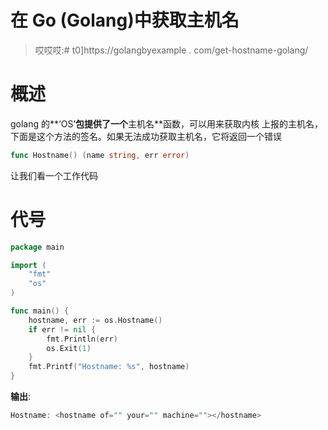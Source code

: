 # 在 Go (Golang)中获取主机名

> 哎哎哎:# t0]https://golangbyexample . com/get-hostname-golang/

# **概述**

golang 的**‘OS’**包提供了一个**主机名**函数，可以用来获取内核
上报的主机名，下面是这个方法的签名。如果无法成功获取主机名，它将返回一个错误

```go
func Hostname() (name string, err error)
```

让我们看一个工作代码

# **代号**

```go
package main

import (
	"fmt"
	"os"
)

func main() {
	hostname, err := os.Hostname()
	if err != nil {
		fmt.Println(err)
		os.Exit(1)
	}
	fmt.Printf("Hostname: %s", hostname)
}
```

**输出**:

```go
Hostname: <hostname of="" your="" machine=""></hostname>
```